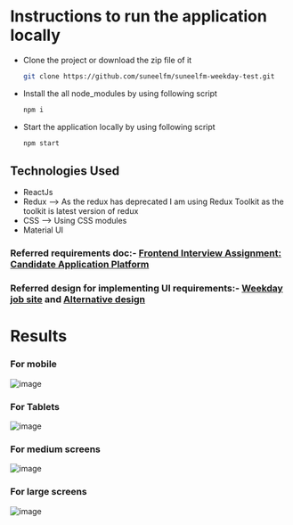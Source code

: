 # Instructions to run the application locally

- Clone the project or download the zip file of it
  ```bash
  git clone https://github.com/suneelfm/suneelfm-weekday-test.git
  ```
- Install the all node_modules by using following script
  ```bash
  npm i
  ```
- Start the application locally by using following script
  ```bash
  npm start
  ```

## Technologies Used

- ReactJs
- Redux --> As the redux has deprecated I am using Redux Toolkit as the toolkit is latest version of redux
- CSS --> Using CSS modules
- Material UI

### Referred requirements doc:- [Frontend Interview Assignment: Candidate Application Platform](https://docs.google.com/document/d/1Stycanj4VKzi_nIClxuobuokkXD9MzGZfpAp0d4UGXg/preview)

### Referred design for implementing UI requirements:- [Weekday job site](https://jobs.weekday.works/extension/candidate?jobsTab=search&candidateId=U2FsdGVkX181HrWYmjQmDro2bni574wGNqxstHJm8BE%3D&companyGroup=inp&filters=%7B%22roles%22%3A%5B%5D%2C%22minExp%22%3A%221%22%2C%22minJdSalary%22%3A%2210L%22%7D) and [Alternative design](https://drive.google.com/file/d/1YMbZDo6GHIpHRSnigklspSUG_KZfWdM7/view)

# Results
### For mobile
![image](https://github.com/suneelfm/suneelfm-weekday-test/assets/95206596/10dc9f7b-6adb-42cb-98db-a6263d6e9ef8)

### For Tablets
![image](https://github.com/suneelfm/suneelfm-weekday-test/assets/95206596/190165fa-50ee-41f3-b9d6-21c5b2fead92)

### For medium screens
![image](https://github.com/suneelfm/suneelfm-weekday-test/assets/95206596/19e466c2-0cf0-44e6-882b-7403a522856f)

### For large screens
![image](https://github.com/suneelfm/suneelfm-weekday-test/assets/95206596/3057d974-feda-4734-9ffd-dc9b08d73208)




